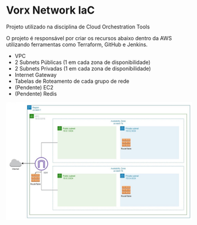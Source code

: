 # Vorx Network IaC
Projeto utilizado na disciplina de Cloud Orchestration Tools

O projeto é responsável por criar os recursos abaixo dentro da AWS utilizando ferramentas como Terraform, GitHub e Jenkins.

- VPC
- 2 Subnets Públicas (1 em cada zona de disponibilidade)
- 2 Subnets Privadas (1 em cada zona de disponibilidade)
- Internet Gateway
- Tabelas de Roteamento de cada grupo de rede
- (Pendente) EC2
- (Pendente) Redis


![VORX Network](/Diagrama.jpg?raw=true "Diagrama da Arquitetura do app da VORX ")
